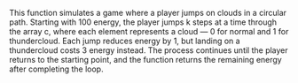 This function simulates a game where a player jumps on clouds in a circular path. Starting with 100 energy, the player jumps k steps at a time through the array c, where each element represents a cloud — 0 for normal and 1 for thundercloud. Each jump reduces energy by 1, but landing on a thundercloud costs 3 energy instead. The process continues until the player returns to the starting point, and the function returns the remaining energy after completing the loop.